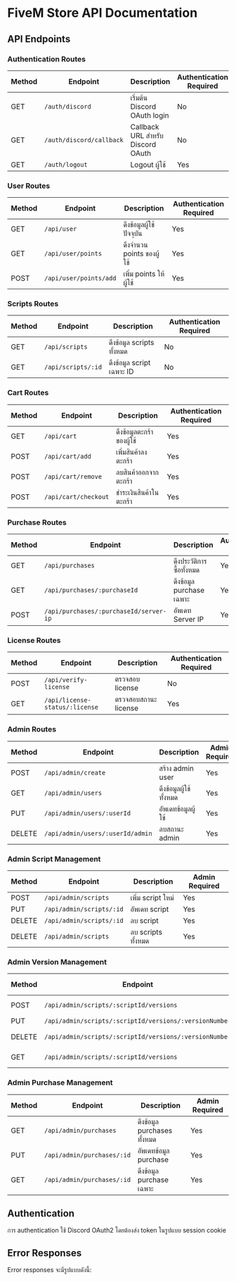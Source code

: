 # FiveM Store API Documentation

## API Endpoints

### Authentication Routes
| Method | Endpoint | Description | Authentication Required |
|--------|----------|-------------|------------------------|
| GET | `/auth/discord` | เริ่มต้น Discord OAuth login | No |
| GET | `/auth/discord/callback` | Callback URL สำหรับ Discord OAuth | No |
| GET | `/auth/logout` | Logout ผู้ใช้ | Yes |

### User Routes
| Method | Endpoint | Description | Authentication Required |
|--------|----------|-------------|------------------------|
| GET | `/api/user` | ดึงข้อมูลผู้ใช้ปัจจุบัน | Yes |
| GET | `/api/user/points` | ดึงจำนวน points ของผู้ใช้ | Yes |
| POST | `/api/user/points/add` | เพิ่ม points ให้ผู้ใช้ | Yes |

### Scripts Routes
| Method | Endpoint | Description | Authentication Required |
|--------|----------|-------------|------------------------|
| GET | `/api/scripts` | ดึงข้อมูล scripts ทั้งหมด | No |
| GET | `/api/scripts/:id` | ดึงข้อมูล script เฉพาะ ID | No |

### Cart Routes
| Method | Endpoint | Description | Authentication Required |
|--------|----------|-------------|------------------------|
| GET | `/api/cart` | ดึงข้อมูลตะกร้าของผู้ใช้ | Yes |
| POST | `/api/cart/add` | เพิ่มสินค้าลงตะกร้า | Yes |
| POST | `/api/cart/remove` | ลบสินค้าออกจากตะกร้า | Yes |
| POST | `/api/cart/checkout` | ชำระเงินสินค้าในตะกร้า | Yes |

### Purchase Routes
| Method | Endpoint | Description | Authentication Required |
|--------|----------|-------------|------------------------|
| GET | `/api/purchases` | ดึงประวัติการซื้อทั้งหมด | Yes |
| GET | `/api/purchases/:purchaseId` | ดึงข้อมูล purchase เฉพาะ | Yes |
| POST | `/api/purchases/:purchaseId/server-ip` | อัพเดท Server IP | Yes |

### License Routes
| Method | Endpoint | Description | Authentication Required |
|--------|----------|-------------|------------------------|
| POST | `/api/verify-license` | ตรวจสอบ license | No |
| GET | `/api/license-status/:license` | ตรวจสอบสถานะ license | Yes |

### Admin Routes
| Method | Endpoint | Description | Admin Required |
|--------|----------|-------------|----------------|
| POST | `/api/admin/create` | สร้าง admin user | Yes |
| GET | `/api/admin/users` | ดึงข้อมูลผู้ใช้ทั้งหมด | Yes |
| PUT | `/api/admin/users/:userId` | อัพเดทข้อมูลผู้ใช้ | Yes |
| DELETE | `/api/admin/users/:userId/admin` | ลบสถานะ admin | Yes |

### Admin Script Management
| Method | Endpoint | Description | Admin Required |
|--------|----------|-------------|----------------|
| POST | `/api/admin/scripts` | เพิ่ม script ใหม่ | Yes |
| PUT | `/api/admin/scripts/:id` | อัพเดท script | Yes |
| DELETE | `/api/admin/scripts/:id` | ลบ script | Yes |
| DELETE | `/api/admin/scripts` | ลบ scripts ทั้งหมด | Yes |

### Admin Version Management
| Method | Endpoint | Description | Admin Required |
|--------|----------|-------------|----------------|
| POST | `/api/admin/scripts/:scriptId/versions` | เพิ่มเวอร์ชันใหม่ | Yes |
| PUT | `/api/admin/scripts/:scriptId/versions/:versionNumber` | อัพเดทเวอร์ชัน | Yes |
| DELETE | `/api/admin/scripts/:scriptId/versions/:versionNumber` | ลบ/ปิดการใช้งานเวอร์ชัน | Yes |
| GET | `/api/admin/scripts/:scriptId/versions` | ดึงข้อมูลเวอร์ชันทั้งหมด | Yes |

### Admin Purchase Management
| Method | Endpoint | Description | Admin Required |
|--------|----------|-------------|----------------|
| GET | `/api/admin/purchases` | ดึงข้อมูล purchases ทั้งหมด | Yes |
| PUT | `/api/admin/purchases/:id` | อัพเดทข้อมูล purchase | Yes |
| GET | `/api/admin/purchases/:id` | ดึงข้อมูล purchase เฉพาะ | Yes |

## Authentication

การ authentication ใช้ Discord OAuth2 โดยต้องส่ง token ในรูปแบบ session cookie

## Error Responses

Error responses จะมีรูปแบบดังนี้: 